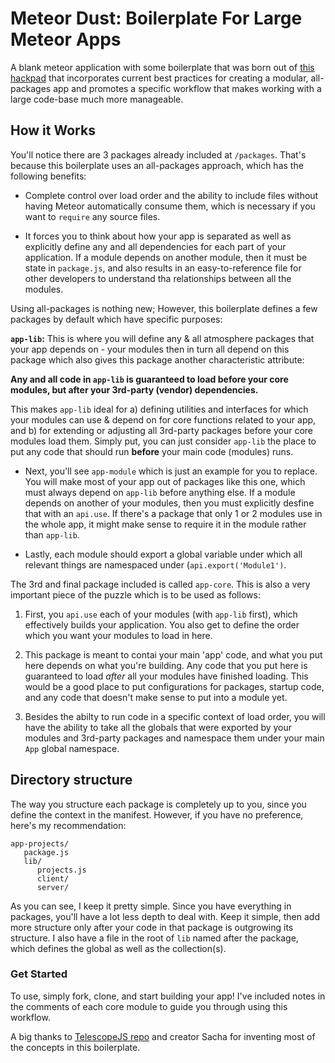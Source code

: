 # Meteor Dust: Boilerplate For Large Meteor Apps

A blank meteor application with some boilerplate that was born out of [this 
hackpad](https://meteor.hackpad.com/Building-Large-Apps-Tips-d8PQ848nLyE) that 
incorporates current best practices for creating a modular, all-packages app
and promotes a specific workflow that makes working with a large code-base much 
more manageable.

## How it Works

You'll notice there are 3 packages already included at `/packages`. That's 
because this boilerplate uses an all-packages approach, which has the following
benefits:

* Complete control over load order and the ability to include files without
 having Meteor automatically consume them, which is necessary if you want to
`require` any source files.

* It forces you to think about how your app is separated as well as explicitly
define any and all dependencies for each part of your application. If a module
depends on another module, then it must be state in `package.js`, and also 
results in an easy-to-reference file for other developers to understand tha 
relationships between all the modules.

Using all-packages is nothing new; However, this boilerplate defines a few 
packages by default which have specific purposes:

**`app-lib`:** This is where you will define any & all atmosphere packages that
your app depends on - your modules then in turn all depend on this package which
also gives this package another characteristic attribute:

 **__Any and all code in `app-lib` is guaranteed to load before your core 
modules, but after your 3rd-party (vendor) dependencies.__**

This makes `app-lib` ideal for a) defining utilities and interfaces for which
your modules can use & depend on for core functions related to your app, and 
b) for extending or adjusting all 3rd-party packages before your core modules
load them. Simply put, you can just consider `app-lib` the place to put any
code that should run **before** your main code (modules) runs.

* Next, you'll see `app-module` which is just an example for you to replace. You 
will make most of your app out of packages like this one, which must always
depend on `app-lib` before anything else. If a module depends on another of
your modules, then you must explicitly desfine that with an `api.use`. If
there's a package that only 1 or 2 modules use in the whole app, it might make
sense to require it in the module rather than `app-lib`.

* Lastly, each module should export a global variable under which all relevant
things are namespaced under (`api.export('Module1')`.

The 3rd and final package included is called `app-core`. This is also a very
important piece of the puzzle which is to be used as follows:

1. First, you `api.use` each of your modules (with `app-lib` first), which
effectively builds your application. You also get to define the order which
you want your modules to load in here. 

2. This package is meant to contai your main 'app' code, and what you
put here depends on what you're building. Any code that you put here is
guaranteed to load *after* all your modules have finished loading. This would
be a good place to put configurations for packages, startup code, and any
code that doesn't make sense to put into a module yet. 

3. Besides the abilty to run code in a specific context of load order, you
will have the ability to take  all the globals that were exported by your
modules and 3rd-party packages and namespace them under your main `App` global
namespace. 


## Directory structure

The way you structure each package is completely up to you, since you define
the context in the manifest. However, if you have no preference, here's my
recommendation:

```
app-projects/
   package.js
   lib/
      projects.js
      client/
      server/
```

As you can see, I keep it pretty simple. Since you have everything in packages,
you'll have a lot less depth to deal with. Keep it simple, then add more
structure only after your code in that package is outgrowing its structure. I 
also have a file in the root of `lib` named after the package, which defines
the global as well as the collection(s).



### Get Started

To use, simply fork, clone, and start building your app! I've included notes
in the comments of each core module to guide you through using this workflow. 

A big thanks to [TelescopeJS repo](https://github.com/TelescopeJS/Telescope) 
and creator Sacha for inventing most of the concepts in this boilerplate.

